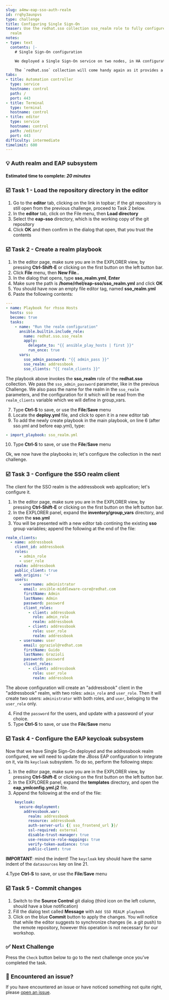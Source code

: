 ```yaml
---
slug: a4mw-eap-sso-auth-realm
id: rrqhy3aunpvs
type: challenge
title: Configuring Single Sign-On
teaser: Use the redhat.sso collection sso_realm role to fully configure an authentication
  realm
notes:
- type: text
  contents: |-
    # Single Sign-On configuration

    We deployed a Single Sign-On service on two nodes, in HA configuration. Now we need to configure resources in it that enables an external application to consume authentication of users.

    The `redhat.sso` collection will come handy again as it provides a role specifically for this purpose.
tabs:
- title: Automation controller
  type: service
  hostname: control
  path: /
  port: 443
- title: Terminal
  type: terminal
  hostname: control
- title: editor
  type: service
  hostname: control
  path: /editor/
  port: 443
difficulty: intermediate
timelimit: 600
---
```

 💡 Auth realm and EAP subsystem
===
#### Estimated time to complete: *20 minutes*<p>


☑️ Task 1 - Load the repository directory in the editor
===

1. Go to the **editor** tab, clicking on the link in topbar; if the git repository is still open from the previous challenge, proceed to Task 2 below.
2. In the **editor** tab, click on the File menu, then **Load directory**
3. Select the **eap-sso** directory, which is the working copy of the git repository
4. Click **OK** and then confirm in the dialog that open, that you trust the contents


☑️ Task 2 - Create a realm playbook
===

1. In the editor page, make sure you are in the EXPLORER view, by pressing **Ctrl-Shift-E** or clicking on the first button on the left button bar.
2. Click **File** menu, then **New File..**
3. In the dialog that opens, type **sso_realm.yml**, **Enter**
4. Make sure the path is **/home/rhel/eap-sso/sso_realm.yml** and click **OK**
5. You should have now an empty file editor tag, named **sso_realm.yml**
6. Paste the following contents:
```yaml
---
- name: Playbook for rhsso Hosts
  hosts: sso
  become: true
  tasks:
    - name: "Run the realm configuration"
      ansible.builtin.include_role:
        name: redhat.sso.sso_realm
        apply:
          delegate_to: "{{ ansible_play_hosts | first }}"
          run_once: true
      vars:
        sso_admin_password: "{{ admin_pass }}"
        sso_realm: addressbook
        sso_clients: "{{ realm_clients }}"
```
   The playbook above invokes the  **sso_realm** role of the **redhat.sso** collection. We pass the `sso_admin_password` parameter, like in the previous Challenge. We also pass the name for the realm in the `sso_realm` parameters, and the configuration for it which will be read from the `realm_clients` variable which we will define in group_vars.

7. Type **Ctrl-S** to save, or use the **File**/**Save** menu
8. Locate the **deploy.yml** file, and click to open it in a new editor tab
9. To add the newly create playbook in the main playbook, on line 6 (after sso.yml and before eap.yml), type:
```yaml
- import_playbook: sso_realm.yml
```

10. Type **Ctrl-S** to save, or use the **File**/**Save** menu

Ok, we now have the playbooks in; let's configure the collection in the next challenge.

☑️ Task 3 - Configure the SSO realm client
===

The client for the SSO realm is the addressbook web application; let's configure it.

1. In the editor page, make sure you are in the EXPLORER view, by pressing **Ctrl-Shift-E** or clicking on the first button on the left button bar.
2. In the EXPLORER panel, expand the **inventory/group_vars** directory, and open the **sso.yml**
3. You will be presented with a new editor tab contining the existing **sso** group variables; append the following at the end of the file:
```yaml
realm_clients:
  - name: addressbook
    client_id: addressbook
    roles:
      - admin_role
      - user_role
    realm: addressbook
    public_client: true
    web_origins: '+'
    users:
      - username: administrator
        email: ansible-middleware-core@redhat.com
        firstName: Admin
        lastName: Admin
        password: password
        client_roles:
          - client: addressbook
            role: admin_role
            realm: addressbook
          - client: addressbook
            role: user_role
            realm: addressbook
      - username: user
        email: ggraziol@redhat.com
        firstName: Guido
        lastName: Grazioli
        password: password
        client_roles:
          - client: addressbook
            role: user_role
            realm: addressbook
```

   The above configuration will create an "addressbook" client in the "addressbook" realm, with two roles: `admin_role` and `user_role`. Then it will create two users: `administrator` with both roles, and `user`, beloging to the `user_role` only.

4. Find the `password` for the users, and update with a password of your choice.
5. Type **Ctrl-S** to save, or use the **File**/**Save** menu


☑️ Task 4 - Configure the EAP keycloak subsystem
===

Now that we have Single Sign-On deployed and the addressbook realm configured, we will need to update the JBoss EAP configuration to integrate on it, via its `keycloak` subsystem. To do so, perform the following steps:

1. In the editor page, make sure you are in the EXPLORER view, by pressing **Ctrl-Shift-E** or clicking on the first button on the left button bar.
2. In the EXPLORER panel, expand the **templates** directory, and open the **eap_ymlconfig.yml.j2** file.
3. Append the following at the end of the file:
```yaml
    keycloak:
      secure-deployment:
        addressbook.war:
          realm: addressbook
          resource: addressbook
          auth-server-url: {{ sso_frontend_url }}/
          ssl-required: external
          disable-trust-manager: true
          use-resource-role-mappings: true
          verify-token-audience: true
          public-client: true
```

**IMPORTANT**: mind the indent! The `keycloak` key should have the same indent of the `datasources` key on line 21.

4.Type **Ctrl-S** to save, or use the **File**/**Save** menu

☑️ Task 5 - Commit changes
===

1. Switch to the **Source Control** git dialog (third icon on the left column, should have a blue notification)
2. Fill the dialog text called **Message** with `Add SSO REALM playbook`
3. Click on the blue **Commit** button to apply the changes. You will notice that while the editor suggests to synchronize changes (ie. a git push) to the remote repository, however this operation is not necessary for our workshop.



✅ Next Challenge
===
Press the `Check` button below to go to the next challenge once you’ve completed the task.

🐛 Encountered an issue?
====

If you have encountered an issue or have noticed something not quite right, please [open an issue](https://github.com/ansible-middleware/instruqt/issues/new?labels=a4mw-eap-sso&title=Issue+with+Deploy+Red+Hat+Single+Sign-On+with+Ansible+for+Middleware+collections+slug+ID:+a4mw-eap-sso-auth-realm&assignees=guidograzioli).

<style type="text/css" rel="stylesheet">
  .lightbox {
    display: none;
    position: fixed;
    justify-content: center;
    align-items: center;
    z-index: 999;
    top: 0;
    left: 0;
    right: 0;
    bottom: 0;
    padding: 1rem;
    background: rgba(0, 0, 0, 0.8);
    margin-left: auto;
    margin-right: auto;
    margin-top: auto;
    margin-bottom: auto;
  }
  .lightbox:target {
    display: flex;
  }
  .lightbox img {
    /* max-height: 100% */
    max-width: 60%;
    max-height: 60%;
  }
  img {
    display: block;
    margin-left: auto;
    margin-right: auto;
  }
  h1 {
    font-size: 18px;
  }
    h2 {
    font-size: 16px;
    font-weight: 600
  }
    h3 {
    font-size: 14px;
    font-weight: 600
  }
  p span {
    font-size: 14px;
  }
  ul li span {
    font-size: 14px
  }
</style>
